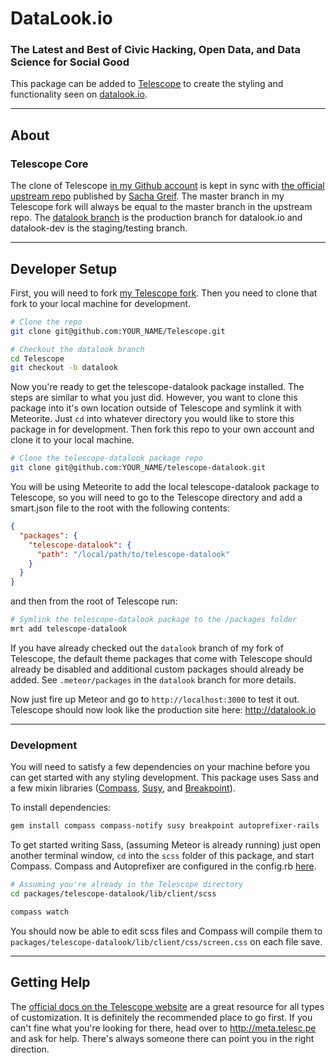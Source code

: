 # DataLook.io

### The Latest and Best of Civic Hacking, Open Data, and Data Science for Social Good

This package can be added to [Telescope][1] to create the styling and functionality seen on [datalook.io][2].  

---

## About

### Telescope Core
The clone of Telescope [in my Github account][3] is kept in sync with [the official upstream repo][4] published by [Sacha Greif][5].  The master branch in my Telescope fork will always be equal to the master branch in the upstream repo.  The [datalook branch][6] is the production branch for datalook.io and datalook-dev is the staging/testing branch.  

---

## Developer Setup

First, you will need to fork [my Telescope fork][3].  Then you need to clone that fork to your local machine for development.  

```sh
# Clone the repo
git clone git@github.com:YOUR_NAME/Telescope.git

# Checkout the datalook branch
cd Telescope
git checkout -b datalook
```

Now you're ready to get the telescope-datalook package installed.  The steps are similar to what you just did.  However, you want to clone this package into it's own location outside of Telescope and symlink it with Meteorite. Just `cd` into whatever directory you would like to store this package in for development.  Then fork this repo to your own account and clone it to your local machine.

```sh
# Clone the telescope-datalook package repo
git clone git@github.com:YOUR_NAME/telescope-datalook.git
```

You will be using Meteorite to add the local telescope-datalook package to Telescope, so you will need to go to the Telescope directory and add a smart.json file to the root with the following contents:

```json
{
  "packages": {
    "telescope-datalook": {
      "path": "/local/path/to/telescope-datalook"
    }
  }
}
```

and then from the root of Telescope run:

```sh
# Symlink the telescope-datalook package to the /packages folder 
mrt add telescope-datalook
```

If you have already checked out the `datalook` branch of my fork of Telescope, the default theme packages that come with Telescope should already be disabled and additional custom packages should already be added.  See `.meteor/packages` in the `datalook` branch for more details.

Now just fire up Meteor and go to `http://localhost:3000` to test it out.  Telescope should now look like the production site here: http://datalook.io

---

### Development 
You will need to satisfy a few dependencies on your machine before you can get started with any styling development.  This package uses Sass and a few mixin libraries ([Compass][7], [Susy][8], and [Breakpoint][9]).

To install dependencies:
```sh
gem install compass compass-notify susy breakpoint autoprefixer-rails
```

To get started writing Sass, (assuming Meteor is already running) just open another terminal window, `cd` into the `scss` folder of this package, and start Compass.  Compass and Autoprefixer are configured in the config.rb [here][11].

```sh
# Assuming you're already in the Telescope directory
cd packages/telescope-datalook/lib/client/scss

compass watch
```

You should now be able to edit scss files and Compass will compile them to `packages/telescope-datalook/lib/client/css/screen.css` on each file save.  

---

## Getting Help
The [official docs on the Telescope website][10] are a great resource for all types of customization. It is definitely the recommended place to go first.  If you can't fine what you're looking for there, head over to http://meta.telesc.pe and ask for help.  There's always someone there can point you in the right direction.


[1]: http://telesc.pe
[2]: http://datalook.io
[3]: https://github.com/jshimko/Telescope
[4]: https://github.com/TelescopeJS/Telescope
[5]: https://github.com/SachaG
[6]: https://github.com/jshimko/Telescope/tree/datalook
[7]: http://compass-style.org/
[8]: http://susy.oddbird.net/
[9]: http://breakpoint-sass.com/
[10]: http://www.telesc.pe/docs/
[11]: https://github.com/jshimko/telescope-datalook/blob/master/lib/client/scss/config.rb
